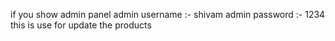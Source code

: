 if you show admin panel
admin username :- shivam
admin password :- 1234
this is use for update the products